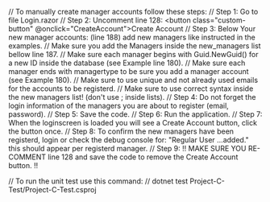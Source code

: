 // To manually create manager accounts follow these steps:
        // Step 1: Go to file Login.razor
        // Step 2: Uncomment line 128: <button class="custom-button" @onclick="CreateAccount">Create Account</button>
        // Step 3: Below Your new manager accounts: (line 188) add new managers like instructed in the examples.
        // Make sure you add the Managers inside the new_managers list bellow line 187.
        // Make sure each manager begins with Guid.NewGuid() for a new ID inside the database (see Example line 180).
        // Make sure each manager ends with managertype to be sure you add a manager account (see Example 180).
        // Make sure to use unique and not already used emails for the accounts to be registerd.
        // Make sure to use correct syntax inside the new managers list! (don't use ; inside lists).
        // Step 4: Do not forget the login information of the managers you are about to register (email, password).
        // Step 5: Save the code.
        // Step 6: Run the application.
        // Step 7: When the loginscreen is loaded you will see a Create Account button, click the button once.
        // Step 8: To confirm the new managers have been registerd, login or check the debug console for: "Regular User ...added." this should appear per registerd manager.
        // Step 9: !! MAKE SURE YOU RE-COMMENT line 128 and save the code to remove the Create Account button. !!

// To run the unit test use this command:
        //  dotnet test Project-C-Test/Project-C-Test.csproj
    
